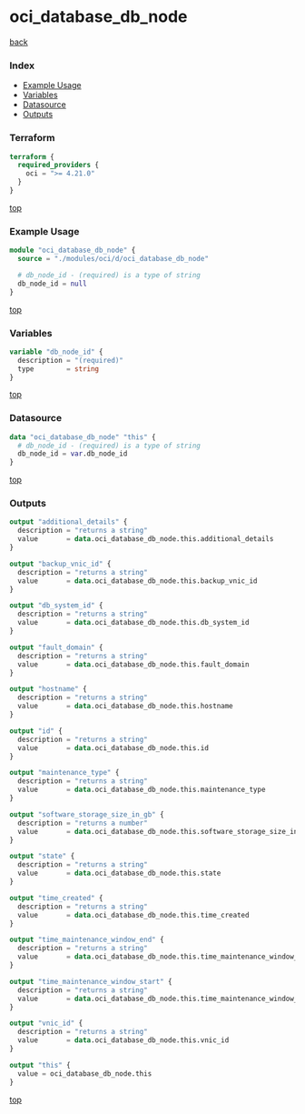 # oci_database_db_node

[back](../oci.md)

### Index

- [Example Usage](#example-usage)
- [Variables](#variables)
- [Datasource](#datasource)
- [Outputs](#outputs)

### Terraform

```terraform
terraform {
  required_providers {
    oci = ">= 4.21.0"
  }
}
```

[top](#index)

### Example Usage

```terraform
module "oci_database_db_node" {
  source = "./modules/oci/d/oci_database_db_node"

  # db_node_id - (required) is a type of string
  db_node_id = null
}
```

[top](#index)

### Variables

```terraform
variable "db_node_id" {
  description = "(required)"
  type        = string
}
```

[top](#index)

### Datasource

```terraform
data "oci_database_db_node" "this" {
  # db_node_id - (required) is a type of string
  db_node_id = var.db_node_id
}
```

[top](#index)

### Outputs

```terraform
output "additional_details" {
  description = "returns a string"
  value       = data.oci_database_db_node.this.additional_details
}

output "backup_vnic_id" {
  description = "returns a string"
  value       = data.oci_database_db_node.this.backup_vnic_id
}

output "db_system_id" {
  description = "returns a string"
  value       = data.oci_database_db_node.this.db_system_id
}

output "fault_domain" {
  description = "returns a string"
  value       = data.oci_database_db_node.this.fault_domain
}

output "hostname" {
  description = "returns a string"
  value       = data.oci_database_db_node.this.hostname
}

output "id" {
  description = "returns a string"
  value       = data.oci_database_db_node.this.id
}

output "maintenance_type" {
  description = "returns a string"
  value       = data.oci_database_db_node.this.maintenance_type
}

output "software_storage_size_in_gb" {
  description = "returns a number"
  value       = data.oci_database_db_node.this.software_storage_size_in_gb
}

output "state" {
  description = "returns a string"
  value       = data.oci_database_db_node.this.state
}

output "time_created" {
  description = "returns a string"
  value       = data.oci_database_db_node.this.time_created
}

output "time_maintenance_window_end" {
  description = "returns a string"
  value       = data.oci_database_db_node.this.time_maintenance_window_end
}

output "time_maintenance_window_start" {
  description = "returns a string"
  value       = data.oci_database_db_node.this.time_maintenance_window_start
}

output "vnic_id" {
  description = "returns a string"
  value       = data.oci_database_db_node.this.vnic_id
}

output "this" {
  value = oci_database_db_node.this
}
```

[top](#index)